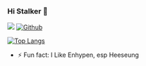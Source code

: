 ### Hi Stalker 👋
![](https://visitor-badge.laobi.icu/badge?page_id=catgoesmeow14.catgoesmeow14)
[![Github](https://img.shields.io/github/followers/catgoesmeow14?label=Follow&style=social)](https://github.com/catgoesmeow14)

[![Top Langs](https://github-readme-stats.vercel.app/api/top-langs/?username=catgoesmeow14&langs_count=8&layout=compact&theme=synthwave)](https://github.com/catgoesmeow14/github-readme-stats)

- ⚡ Fun fact: I Like Enhypen, esp Heeseung
<!--
**catgoesmeow14/catgoesmeow14** is a ✨ _special_ ✨ repository because its `README.md` (this file) appears on your GitHub profile.

Here are some ideas to get you started:

- 🔭 I’m currently working on ...
- 🌱 I’m currently learning ...
- 👯 I’m looking to collaborate on ...
- 🤔 I’m looking for help with ...
- 💬 Ask me about ...
- 📫 How to reach me: ...
- 😄 Pronouns: ...
- ⚡ Fun fact: ...
-->
